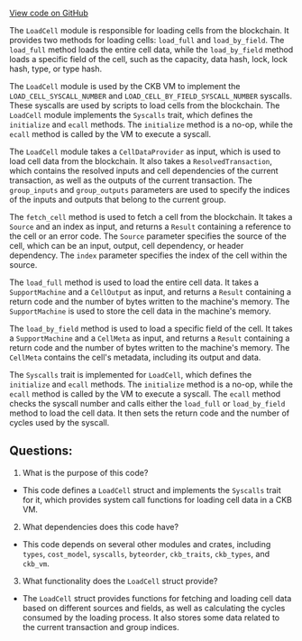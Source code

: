 [View code on GitHub](https://github.com/nervosnetwork/ckb/script/src/syscalls/load_cell.rs)

The `LoadCell` module is responsible for loading cells from the blockchain. It provides two methods for loading cells: `load_full` and `load_by_field`. The `load_full` method loads the entire cell data, while the `load_by_field` method loads a specific field of the cell, such as the capacity, data hash, lock, lock hash, type, or type hash.

The `LoadCell` module is used by the CKB VM to implement the `LOAD_CELL_SYSCALL_NUMBER` and `LOAD_CELL_BY_FIELD_SYSCALL_NUMBER` syscalls. These syscalls are used by scripts to load cells from the blockchain. The `LoadCell` module implements the `Syscalls` trait, which defines the `initialize` and `ecall` methods. The `initialize` method is a no-op, while the `ecall` method is called by the VM to execute a syscall.

The `LoadCell` module takes a `CellDataProvider` as input, which is used to load cell data from the blockchain. It also takes a `ResolvedTransaction`, which contains the resolved inputs and cell dependencies of the current transaction, as well as the outputs of the current transaction. The `group_inputs` and `group_outputs` parameters are used to specify the indices of the inputs and outputs that belong to the current group.

The `fetch_cell` method is used to fetch a cell from the blockchain. It takes a `Source` and an index as input, and returns a `Result` containing a reference to the cell or an error code. The `Source` parameter specifies the source of the cell, which can be an input, output, cell dependency, or header dependency. The `index` parameter specifies the index of the cell within the source.

The `load_full` method is used to load the entire cell data. It takes a `SupportMachine` and a `CellOutput` as input, and returns a `Result` containing a return code and the number of bytes written to the machine's memory. The `SupportMachine` is used to store the cell data in the machine's memory.

The `load_by_field` method is used to load a specific field of the cell. It takes a `SupportMachine` and a `CellMeta` as input, and returns a `Result` containing a return code and the number of bytes written to the machine's memory. The `CellMeta` contains the cell's metadata, including its output and data.

The `Syscalls` trait is implemented for `LoadCell`, which defines the `initialize` and `ecall` methods. The `initialize` method is a no-op, while the `ecall` method is called by the VM to execute a syscall. The `ecall` method checks the syscall number and calls either the `load_full` or `load_by_field` method to load the cell data. It then sets the return code and the number of cycles used by the syscall.
## Questions: 
 1. What is the purpose of this code?
- This code defines a `LoadCell` struct and implements the `Syscalls` trait for it, which provides system call functions for loading cell data in a CKB VM.

2. What dependencies does this code have?
- This code depends on several other modules and crates, including `types`, `cost_model`, `syscalls`, `byteorder`, `ckb_traits`, `ckb_types`, and `ckb_vm`.

3. What functionality does the `LoadCell` struct provide?
- The `LoadCell` struct provides functions for fetching and loading cell data based on different sources and fields, as well as calculating the cycles consumed by the loading process. It also stores some data related to the current transaction and group indices.